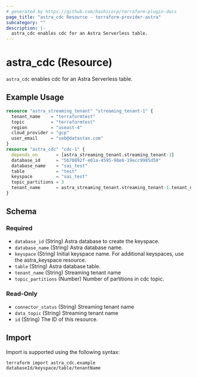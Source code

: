 ```yaml
---
# generated by https://github.com/hashicorp/terraform-plugin-docs
page_title: "astra_cdc Resource - terraform-provider-astra"
subcategory: ""
description: |-
  astra_cdc enables cdc for an Astra Serverless table.
---
```


# astra_cdc (Resource)

`astra_cdc` enables cdc for an Astra Serverless table.

## Example Usage

```terraform
resource "astra_streaming_tenant" "streaming_tenant-1" {
  tenant_name    = "terraformtest"
  topic          = "terraformtest"
  region         = "useast-4"
  cloud_provider = "gcp"
  user_email     = "seb@datastax.com"
}
resource "astra_cdc" "cdc-1" {
  depends_on       = [astra_streaming_tenant.streaming_tenant-1]
  database_id      = "5b70892f-e01a-4595-98e6-19ecc9985d50"
  database_name    = "sai_test"
  table            = "test"
  keyspace         = "sai_test"
  topic_partitions = 3
  tenant_name      = astra_streaming_tenant.streaming_tenant-1.tenant_name
}
```

<!-- schema generated by tfplugindocs -->
## Schema

### Required

- `database_id` (String) Astra database to create the keyspace.
- `database_name` (String) Astra database name.
- `keyspace` (String) Initial keyspace name. For additional keyspaces, use the astra_keyspace resource.
- `table` (String) Astra database table.
- `tenant_name` (String) Streaming tenant name
- `topic_partitions` (Number) Number of partitions in cdc topic.

### Read-Only

- `connector_status` (String) Streaming tenant name
- `data_topic` (String) Streaming tenant name
- `id` (String) The ID of this resource.

## Import

Import is supported using the following syntax:

```shell
terraform import astra_cdc.example databaseId/keyspace/table/tenantName
```
